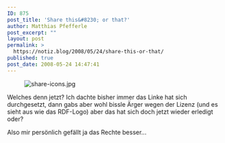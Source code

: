 ```yaml
---
ID: 875
post_title: 'Share this&#8230; or that?'
author: Matthias Pfefferle
post_excerpt: ""
layout: post
permalink: >
  https://notiz.blog/2008/05/24/share-this-or-that/
published: true
post_date: 2008-05-24 14:47:41
---
```

<!-- wp:image {"align":"center"} -->
<figure class="wp-block-image aligncenter"><img src="https://notiz.blog/wp-content/uploads/2008/05/share-icons.jpg" alt="share-icons.jpg" /></figure>
<!-- /wp:image -->

<!-- wp:paragraph -->
<p>Welches denn jetzt? Ich dachte bisher immer das Linke hat sich durchgesetzt, dann gabs aber wohl bissle Ärger wegen der Lizenz (und es sieht aus wie das RDF-Logo) aber das hat sich doch jetzt wieder erledigt oder?</p>
<!-- /wp:paragraph -->

<!-- wp:paragraph -->
<p>Also mir persönlich gefällt ja das Rechte besser...</p>
<!-- /wp:paragraph -->